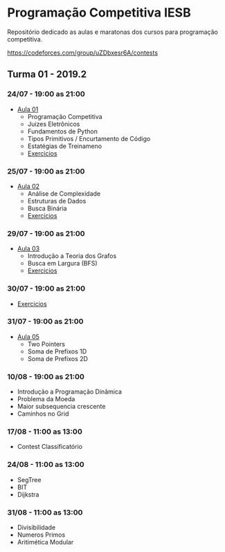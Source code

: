 # Programação Competitiva IESB
Repositório dedicado as aulas e maratonas dos cursos para programação competitiva.

https://codeforces.com/group/uZDbxesr6A/contests

## Turma 01 - 2019.2

### 24/07 - 19:00 as 21:00
* [Aula 01](../master/aulas/aula01/slide.pdf)
  * Programação Competitiva
  * Juizes Eletrônicos
  * Fundamentos de Python
  * Tipos Primitivos / Encurtamento de Código
  * Estatégias de Treinameno
  * [Exercicios](../master/aulas/aula01/exercicios/lista.md)

### 25/07 - 19:00 as 21:00
* [Aula 02](../master/aulas/aula02/slide.pdf)
  * Análise de Complexidade
  * Estruturas de Dados
  * Busca Binária
  * [Exercicios](../master/aulas/aula02/exercicios/lista.md)

### 29/07 - 19:00 as 21:00
* [Aula 03](../master/aulas/aula03/slide.pdf)
  * Introdução a Teoria dos Grafos
  * Busca em Largura (BFS)
  * [Exercicios](../master/aulas/aula03/exercicios/lista.md)
  
### 30/07 - 19:00 as 21:00
  * [Exercicios](../master/aulas/aula04/exercicios/lista.md)

### 31/07 - 19:00 as 21:00
* [Aula 05](../master/aulas/aula05/slide.pdf)
  * Two Pointers
  * Soma de Prefixos 1D
  * Soma de Prefixos 2D

### 10/08 - 19:00 as 21:00
* Introdução a Programação Dinâmica
* Problema da Moeda
* Maior subsequencia crescente
* Caminhos no Grid

### 17/08 - 11:00 as 13:00
* Contest Classificatório

### 24/08 - 11:00 as 13:00
* SegTree
* BIT
* Dijkstra

### 31/08 - 11:00 as 13:00
* Divisibilidade
* Numeros Primos
* Aritimética Modular
